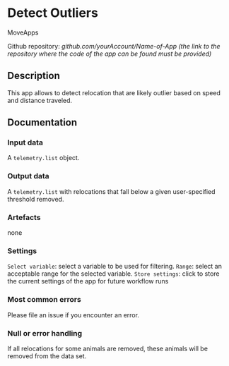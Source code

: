 # Detect Outliers

MoveApps

Github repository: *github.com/yourAccount/Name-of-App* *(the link to the repository where the code of the app can be found must be provided)*

## Description
This app allows to detect relocation that are likely outlier based on speed and distance traveled. 

## Documentation

### Input data
A `telemetry.list` object. 

### Output data
A `telemetry.list` with relocations that fall below a given user-specified threshold removed. 

### Artefacts
none

### Settings
`Select variable`: select a variable to be used for filtering. 
`Range`: select an acceptable range for the selected variable. 
`Store settings`: click to store the current settings of the app for future workflow runs

### Most common errors
Please file an issue if you encounter an error. 

### Null or error handling
If all relocations for some animals are removed, these animals will be removed from the data set. 
